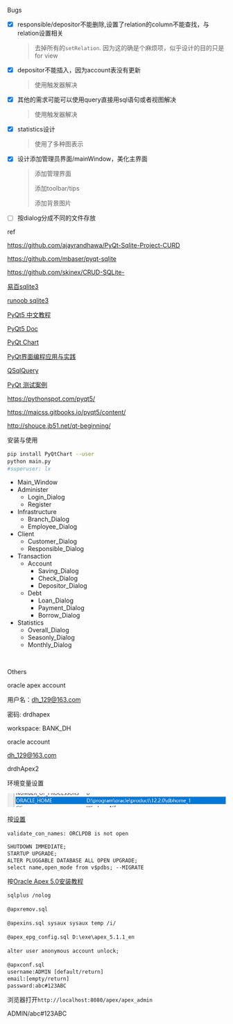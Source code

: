 Bugs

- [x] responsible/depositor不能删除,设置了relation的column不能查找，与relation设置相关

  > 去掉所有的`setRelation`. 因为这的确是个麻烦项，似乎设计的目的只是for view

- [x] depositor不能插入，因为account表没有更新

  > 使用触发器解决

- [x] 其他的需求可能可以使用query直接用sql语句或者视图解决

  > 使用触发器解决

- [x] statistics设计

  > 使用了多种图表示

- [x] 设计添加管理员界面/mainWindow，美化主界面

  > 添加管理界面
  >
  > 添加toolbar/tips
  >
  > 添加背景图片

- [ ] 按dialog分成不同的文件存放



ref

<https://github.com/ajayrandhawa/PyQt-Sqlite-Project-CURD>

<https://github.com/mbaser/pyqt-sqlite>

<https://github.com/skinex/CRUD-SQLite->



[易百sqlite3](https://www.yiibai.com/sqlite/insert-query.html)

[runoob sqlite3](http://www.runoob.com/sqlite/sqlite-update.html)



[PyQt5 中文教程](http://code.py40.com/pyqt5/18.html)

[PyQt5 Doc](https://doc.bccnsoft.com/docs/PyQt5)

[PyQt Chart](<https://doc.qt.io/qt-5/qtcharts-index.html>)

[PyQt界面编程应用与实践](https://www.cnblogs.com/jinjiangongzuoshi/p/5636960.html)

[QSqlQuery](<https://blog.csdn.net/baidu_33570760/article/details/71740554>)

[PyQt 测试案例](https://github.com/PyQt5/PyQt)

<https://pythonspot.com/pyqt5/>

<https://maicss.gitbooks.io/pyqt5/content/>

<http://shouce.jb51.net/qt-beginning/>



安装与使用

```bash
pip install PyQtChart --user
python main.py
#superuser: lx
```



- Main_Window
- Administer
  - Login_Dialog
  - Register
- Infrastructure
  - Branch_Dialog
  - Employee_Dialog
- Client
  - Customer_Dialog
  - Responsible_Dialog
- Transaction
  - Account
    - Saving_Dialog
    - Check_Dialog
    - Depositor_Dialog
  - Debt
    - Loan_Dialog
    - Payment_Dialog
    - Borrow_Dialog
- Statistics
  - Overall_Dialog
  - Seasonly_Dialog
  - Monthly_Dialog

​		



Others

oracle apex account

用户名：dh_129@163.com

密码: drdhapex

workspace: BANK_DH





oracle account

dh_129@163.com

drdhApex2





环境变量设置

![1556780896633](README.assets/1556780896633.png)

按[设置](<https://tutel.me/c/dba/questions/211436/can+not+install+oracle+apex+on+gnulinux+db+12c>)

`validate_con_names: ORCLPDB is not open`

```plsql
SHUTDOWN IMMEDIATE;
STARTUP UPGRADE;
ALTER PLUGGABLE DATABASE ALL OPEN UPGRADE;
select name,open_mode from v$pdbs; --MIGRATE
```



按[Oracle Apex 5.0安装教程](<https://blog.csdn.net/sunansheng/article/details/74196149>)

```
sqlplus /nolog

@apxremov.sql
 
@apexins.sql sysaux sysaux temp /i/

@apex_epg_config.sql D:\exe\apex_5.1.1_en

alter user anonymous account unlock;

@apxconf.sql
username:ADMIN [default/return]
email:[empty/return]
passward:abc#123ABC
```

浏览器打开`http://localhost:8080/apex/apex_admin`

ADMIN/abc#123ABC